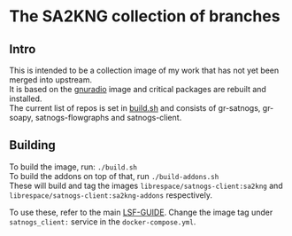 # The SA2KNG collection of branches

## Intro
This is intended to be a collection image of my work that has not yet been merged into upstream.<br>
It is based on the [gnuradio](https://gitlab.com/librespacefoundation/docker-gnuradio) image and critical packages are rebuilt and installed.<br>
The current list of repos is set in [build.sh](build.sh) and consists of gr-satnogs, gr-soapy, satnogs-flowgraphs and satnogs-client.

## Building
To build the image, run: `./build.sh`<br>
To build the addons on top of that, run `./build-addons.sh`<br>
These will build and tag the images `librespace/satnogs-client:sa2kng` and `librespace/satnogs-client:sa2kng-addons` respectively.

To use these, refer to the main [LSF-GUIDE](../lsf/LSF-GUIDE.md). Change the image tag under `satnogs_client:` service in the `docker-compose.yml`.

